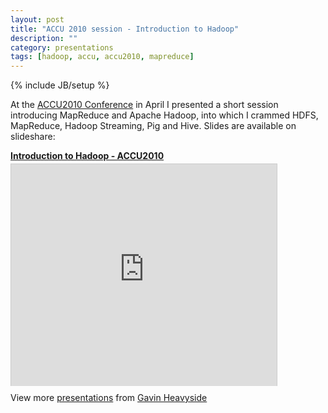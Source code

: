 ```yaml
---
layout: post
title: "ACCU 2010 session - Introduction to Hadoop"
description: ""
category: presentations
tags: [hadoop, accu, accu2010, mapreduce]
---
```

{% include JB/setup %}

At the
[ACCU2010 Conference](http://accu.org/index.php/conferences/accu_conference_2010)
in April I presented a short session introducing MapReduce and Apache
Hadoop, into which I crammed HDFS, MapReduce, Hadoop Streaming, Pig
and Hive. Slides are available on slideshare:

<div style="width:425px" id="__ss_3743127">
  <strong style="display:block;margin:12px 0 4px">
    <a href="http://www.slideshare.net/gheavyside/introduction-to-hadoop-accu2010" title="Introduction to Hadoop - ACCU2010">Introduction to Hadoop - ACCU2010</a>
  </strong>
  <iframe src="http://www.slideshare.net/slideshow/embed_code/3743127?rel=0" width="425" height="355" frameborder="0" marginwidth="0" marginheight="0" scrolling="no" style="border:1px solid #CCC;border-width:1px 1px 0;margin-bottom:5px" allowfullscreen="" webkitallowfullscreen="" mozallowfullscreen=""> </iframe>
  <div style="padding:5px 0 12px"> View more <a href="http://www.slideshare.net/">presentations</a> from <a href="http://www.slideshare.net/gheavyside">Gavin Heavyside</a> </div>
</div>

